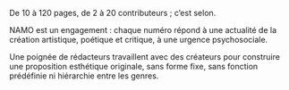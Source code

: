 De 10 à 120 pages,
de 2 à 20 contributeurs ;
c’est selon.

NAMO est un engagement :
chaque numéro répond à une actualité de la création artistique, poétique et critique, à une urgence psychosociale.

Une poignée de rédacteurs travaillent avec des créateurs pour construire une proposition esthétique originale, sans forme fixe, sans fonction prédéfinie ni hiérarchie entre les genres.